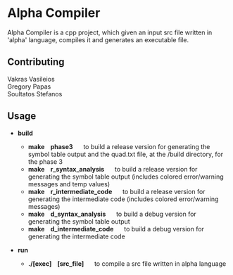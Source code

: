 # Alpha Compiler

Alpha Compiler is a cpp project, which given an input src file written in 'alpha' language, compiles it and generates an executable file. 


## Contributing

Vakras Vasileios  
Gregory Papas  
Soultatos Stefanos


## Usage

* <b>build</b>
    * <b>make&nbsp;&nbsp;&nbsp;&nbsp;phase3&nbsp;&nbsp;&nbsp;&nbsp;&nbsp;&nbsp;</b>  to build a release version for generating the symbol table
    output and the quad.txt file, at the /build directory, for the phase 3
    * <b>make&nbsp;&nbsp;&nbsp;&nbsp;r_syntax_analysis&nbsp;&nbsp;&nbsp;&nbsp;&nbsp;&nbsp;</b>  to build a release version for generating the symbol table
    output (includes colored error/warning messages and temp values)
    * <b>make&nbsp;&nbsp;&nbsp;&nbsp;r_intermediate_code&nbsp;&nbsp;&nbsp;&nbsp;&nbsp;&nbsp;</b>  to build a release version for generating the intermediate code (includes colored error/warning messages)
    * <b>make&nbsp;&nbsp;&nbsp;&nbsp;d_syntax_analysis&nbsp;&nbsp;&nbsp;&nbsp;&nbsp;&nbsp;</b>  to build a debug version for generating the symbol table
    output
    * <b>make&nbsp;&nbsp;&nbsp;&nbsp;d_intermediate_code&nbsp;&nbsp;&nbsp;&nbsp;&nbsp;&nbsp;</b>  to build a debug version for generating the intermediate code

* <b>run</b>   
    * <b>./[exec]&nbsp;&nbsp;&nbsp;&nbsp;[src_file]&nbsp;&nbsp;&nbsp;&nbsp;&nbsp;&nbsp;</b>  to compile a src file written in alpha language
     

